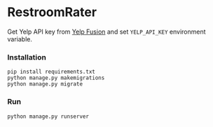 # RestroomRater

Get Yelp API key from [Yelp Fusion](https://www.yelp.com/fusion) and set ```YELP_API_KEY``` environment variable.

### Installation
```
pip install requirements.txt
python manage.py makemigrations
python manage.py migrate
```

### Run
```
python manage.py runserver
```
